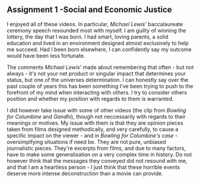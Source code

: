 Assignment 1 -Social and Economic Justice
-----------------------------------------

I enjoyed all of these videos. In particular, _Michael Lewis'_ baccalaureate ceremony speech resounded most with myself. I am guilty of winning the lottery, the day that I was born. I had smart, loving parents, a solid education and lived in an environment designed almost exclusively to help me succeed. Had I been born elsewhere, I can confidently say my outcome would have been less fortunate. 

The comments _Michael Lewis'_ made about remembering that often - but not always - it's not your net product or singular impact that determines your status, but one of the universes determination. I can honestly say over the past couple of years this has been something I've been trying to push to the forefront of my mind when interacting with others. I try to consider others position and whether my position with regards to them is warranted. 

I did however take issue with some of other videos (the clip from _Bowling for Columbine_ and _Gandhi_), though not neccessarily with regards to their meanings or motives. My issue with them is that they are opinion pieces taken from films designed methodically, and very carefully, to cause a specific impact on the viewer - and in _Bowling for Columbine's case_ - oversimplfying situations if need be. They are not pure, unbiased journalistic pieces. They're excerpts from films, and due to many factors, have to make some generalisation on a very complex time in history. Do not however think that the messages they conveyed did not resound with me, and that I am a heartless person - I just think that these horrible events deserve more intense deconstruction than a movie can provide.

